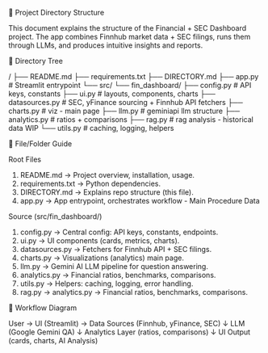 📂 Project Directory Structure

This document explains the structure of the Financial + SEC Dashboard project.
The app combines Finnhub market data + SEC filings, runs them through LLMs, and produces intuitive insights and reports.

📌 Directory Tree

/
├── README.md
├── requirements.txt
├── DIRECTORY.md
├── app.py              # Streamlit entrypoint
└── src/
    └── fin_dashboard/
        ├── config.py            # API keys, constants
        ├── ui.py                # layouts, components, charts
        ├── datasources.py       # SEC, yFinance sourcing + Finnhub API fetchers
        ├── charts.py            # viz - main page
        ├── llm.py               # geminiapi llm structure
        ├── analytics.py         # ratios + comparisons
        ├── rag.py               # rag analysis - historical data WIP
        └── utils.py             # caching, logging, helpers


📖 File/Folder Guide

Root Files

1) README.md → Project overview, installation, usage.
2) requirements.txt → Python dependencies.
3) DIRECTORY.md → Explains repo structure (this file).
4) app.py → App entrypoint, orchestrates workflow - Main Procedure Data

Source (src/fin_dashboard/)

1) config.py → Central config: API keys, constants, endpoints.
2) ui.py → UI components (cards, metrics, charts).
3) datasources.py → Fetchers for Finnhub API + SEC filings.
4) charts.py → Visualizations (analytics) main page.
5) llm.py → Gemini AI LLM pipeline for question answering.
6) analytics.py → Financial ratios, benchmarks, comparisons.
7) utils.py → Helpers: caching, logging, error handling.
8) rag.py → analytics.py → Financial ratios, benchmarks, comparisons.

🔄 Workflow Diagram

User → UI (Streamlit) → Data Sources (Finnhub, yFinance, SEC)
         ↓
    LLM (Google Gemini QA)
         ↓
    Analytics Layer (ratios, comparisons)
         ↓
    UI Output (cards, charts, AI Analysis)